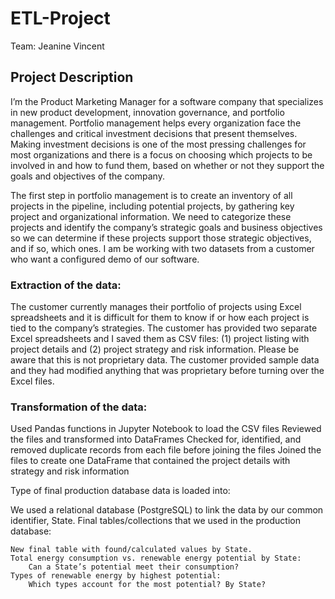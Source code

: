 # ETL-Project

Team: Jeanine Vincent

## Project Description
I’m the Product Marketing Manager for a software company that specializes in new product development, innovation governance, and portfolio management. Portfolio management helps every organization face the challenges and critical investment decisions that present themselves. Making investment decisions is one of the most pressing challenges for most organizations and there is a focus on choosing which projects to be involved in and how to fund them, based on whether or not they support the goals and objectives of the company.

The first step in portfolio management is to create an inventory of all projects in the pipeline, including potential projects, by gathering key project and organizational information. We need to categorize these projects and identify the company’s strategic goals and business objectives so we can determine if these projects support those strategic objectives, and if so, which ones. I am be working with two datasets from a customer who want a configured demo of our software. 

### Extraction of the data:

The customer currently manages their portfolio of projects using Excel spreadsheets and it is difficult for them to know if or how each project is tied to the company’s strategies. The customer has provided two separate Excel spreadsheets and I saved them as CSV files: (1) project listing with project details and (2) project strategy and risk information. Please be aware that this is not proprietary data. The customer provided sample data and they had modified anything that was proprietary before turning over the Excel files.

### Transformation of the data:

Used Pandas functions in Jupyter Notebook to load the CSV files
Reviewed the files and transformed into DataFrames
Checked for, identified, and removed duplicate records from each file before joining the files
Joined the files to create one DataFrame that contained the project details with strategy and risk information

Type of final production database data is loaded into:

We used a relational database (PostgreSQL) to link the data by our common identifier, State.
Final tables/collections that we used in the production database:

    New final table with found/calculated values by State.
    Total energy consumption vs. renewable energy potential by State:
        Can a State’s potential meet their consumption?
    Types of renewable energy by highest potential:
        Which types account for the most potential? By State?

